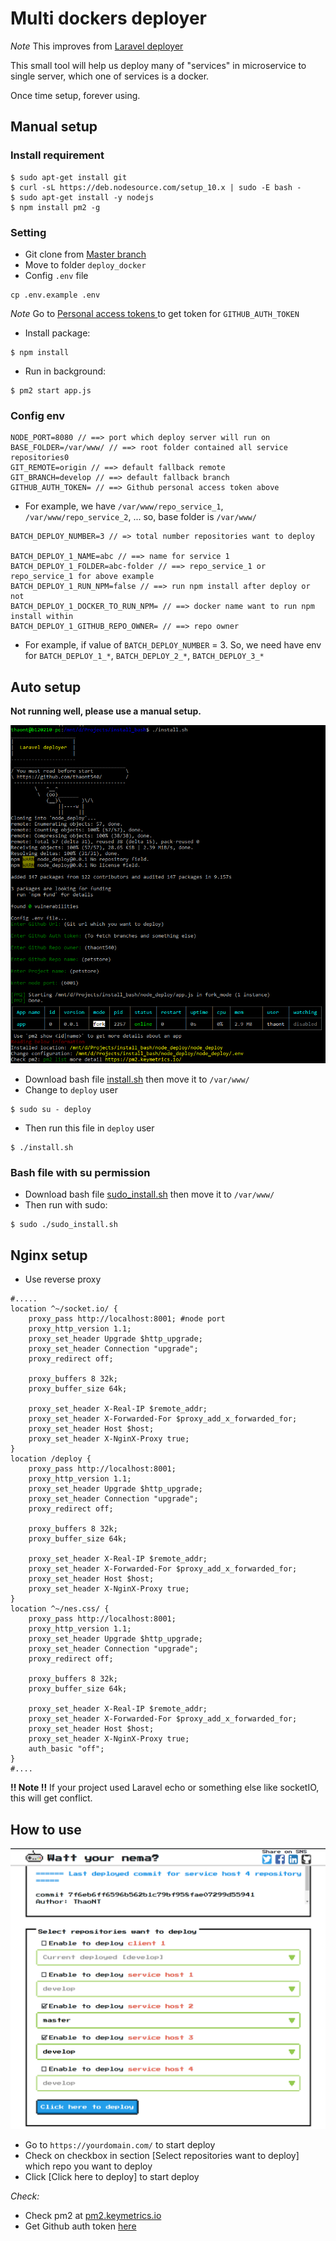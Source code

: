 # Multi dockers deployer
*Note* This improves from [Laravel deployer](https://thaont540.github.io/node_deploy/)

This small tool will help us deploy many of "services" in microservice to single server, which one of services is a docker.

Once time setup, forever using.

## Manual setup
### Install requirement
```
$ sudo apt-get install git
$ curl -sL https://deb.nodesource.com/setup_10.x | sudo -E bash -
$ sudo apt-get install -y nodejs
$ npm install pm2 -g
```
### Setting
- Git clone from [Master branch](https://github.com/thaont-0210/deploy_docker/tree/batch_deploy_docker)
- Move to folder `deploy_docker`
- Config `.env` file
```
cp .env.example .env
```
*Note* Go to [Personal access tokens ](https://github.com/settings/tokens) to get token for `GITHUB_AUTH_TOKEN`
- Install package:
```
$ npm install
```
- Run in background:
```
$ pm2 start app.js
```

### Config env

```
NODE_PORT=8080 // ==> port which deploy server will run on
BASE_FOLDER=/var/www/ // ==> root folder contained all service repositories0
GIT_REMOTE=origin // ==> default fallback remote
GIT_BRANCH=develop // ==> default fallback branch
GITHUB_AUTH_TOKEN= // ==> Github personal access token above
```
- For example, we have `/var/www/repo_service_1`, `/var/www/repo_service_2`, ... so, base folder is `/var/www/`

```
BATCH_DEPLOY_NUMBER=3 // => total number repositories want to deploy

BATCH_DEPLOY_1_NAME=abc // ==> name for service 1
BATCH_DEPLOY_1_FOLDER=abc-folder // ==> repo_service_1 or repo_service_1 for above example
BATCH_DEPLOY_1_RUN_NPM=false // ==> run npm install after deploy or not
BATCH_DEPLOY_1_DOCKER_TO_RUN_NPM= // ==> docker name want to run npm install within
BATCH_DEPLOY_1_GITHUB_REPO_OWNER= // ==> repo owner
```
- For example, if value of `BATCH_DEPLOY_NUMBER` = 3. So, we need have env for `BATCH_DEPLOY_1_*`, `BATCH_DEPLOY_2_*`, `BATCH_DEPLOY_3_*`

## Auto setup

**Not running well, please use a manual setup.**

![](https://github.com/thaont-0210/deploy_docker/blob/batch_deploy_docker/bash.png?raw=true)
- Download bash file [install.sh](https://github.com/thaont-0210/deploy_docker/blob/batch_deploy_docker/install.sh) then move it to `/var/www/`
- Change to `deploy` user
```
$ sudo su - deploy
```
- Then run this file in `deploy` user
```
$ ./install.sh
```
### Bash file with su permission
- Download bash file [sudo_install.sh](https://github.com/thaont-0210/deploy_docker/blob/batch_deploy_docker/sudo_install.sh) then move it to `/var/www/`
- Then run with sudo:
```
$ sudo ./sudo_install.sh
```

## Nginx setup
- Use reverse proxy
```
#.....
location ^~/socket.io/ {
    proxy_pass http://localhost:8001; #node port
    proxy_http_version 1.1;
    proxy_set_header Upgrade $http_upgrade;
    proxy_set_header Connection "upgrade";
    proxy_redirect off;

    proxy_buffers 8 32k;
    proxy_buffer_size 64k;

    proxy_set_header X-Real-IP $remote_addr;
    proxy_set_header X-Forwarded-For $proxy_add_x_forwarded_for;
    proxy_set_header Host $host;
    proxy_set_header X-NginX-Proxy true;
}
location /deploy {
    proxy_pass http://localhost:8001;
    proxy_http_version 1.1;
    proxy_set_header Upgrade $http_upgrade;
    proxy_set_header Connection "upgrade";
    proxy_redirect off;

    proxy_buffers 8 32k;
    proxy_buffer_size 64k;

    proxy_set_header X-Real-IP $remote_addr;
    proxy_set_header X-Forwarded-For $proxy_add_x_forwarded_for;
    proxy_set_header Host $host;
    proxy_set_header X-NginX-Proxy true;
}
location ^~/nes.css/ {
    proxy_pass http://localhost:8001;
    proxy_http_version 1.1;
    proxy_set_header Upgrade $http_upgrade;
    proxy_set_header Connection "upgrade";
    proxy_redirect off;

    proxy_buffers 8 32k;
    proxy_buffer_size 64k;

    proxy_set_header X-Real-IP $remote_addr;
    proxy_set_header X-Forwarded-For $proxy_add_x_forwarded_for;
    proxy_set_header Host $host;
    proxy_set_header X-NginX-Proxy true;
    auth_basic "off";
}
#....
```

**!! Note !!** If your project used Laravel echo or something else like socketIO, this will get conflict.

## How to use
![](https://github.com/thaont-0210/deploy_docker/blob/batch_deploy_docker/demo.png?raw=true)
- Go to `https://yourdomain.com/` to start deploy
- Check on checkbox in section [Select repositories want to deploy] which repo you want to deploy
- Click [Click here to deploy] to start deploy

*Check:*
- Check pm2 at [pm2.keymetrics.io](https://pm2.keymetrics.io/)
- Get Github auth token [here](https://help.github.com/en/github/authenticating-to-github/creating-a-personal-access-token-for-the-command-line)
